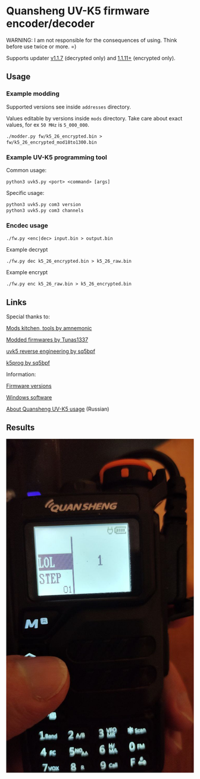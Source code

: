 # Quansheng UV-K5 firmware encoder/decoder

WARNING: I am not responsible for the consequences of using. Think before use twice or more. =)

Supports updater [v1.1.7](https://drive.google.com/file/d/1l7NiaImDJCEhKz6BdxD4UxNbs_u4J-cr/view?usp=share_link) (decrypted only) and [1.1.11+](https://drive.google.com/file/d/1hvjFoKGwMibhNqMi6X-rjFYcb6iIzUxe/view?usp=share_link) (encrypted only).

## Usage

### Example modding

Supported versions see inside `addresses` directory.

Values editable by versions inside `mods` directory. Take care about exact values, for ex `50 MHz` is `5_000_000`.

```
./modder.py fw/k5_26_encrypted.bin > fw/k5_26_encrypted_mod18to1300.bin
```

### Example UV-K5 programming tool

Common usage:

```
python3 uvk5.py <port> <command> [args]
```

Specific usage:

```
python3 uvk5.py com3 version
python3 uvk5.py com3 channels
```

### Encdec usage


```
./fw.py <enc|dec> input.bin > output.bin
```

Example decrypt

```
./fw.py dec k5_26_encrypted.bin > k5_26_raw.bin
```

Example encrypt

```
./fw.py enc k5_26_raw.bin > k5_26_encrypted.bin
```

## Links

Special thanks to:

[Mods kitchen, tools by amnemonic](https://github.com/amnemonic/Quansheng_UV-K5_Firmware/tree/main)

[Modded firmwares by Tunas1337](https://github.com/Tunas1337/UV-K5-Modded-Firmwares)

[uvk5 reverse engineering by sq5bpf](https://github.com/sq5bpf/uvk5-reverse-engineering)

[k5prog by sq5bpf](https://github.com/sq5bpf/k5prog)

Information:

[Firmware versions](https://drive.google.com/drive/folders/1GXWjiW0geMiAnVxWpm5rf6OUlXT43ZzB?usp=share_link)

[Windows software](https://drive.google.com/drive/folders/1rpQGXZpt3b9hQrC_2rx-hFjnlO8SdsRb?usp=sharing)

[About Quansheng UV-K5 usage](https://mikhail-yudin.ru/notes/quansheng-uv-k5-opyt-raboty/) (Russian)

## Results

![](.img/photo_2023-05-15_23-30-39.jpg)
